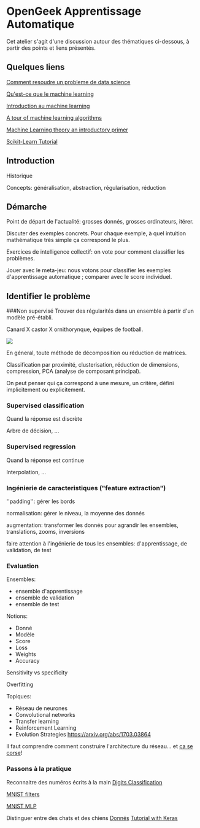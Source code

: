 # OpenGeek Apprentissage Automatique

Cet atelier s'agit d'une discussion autour des thématiques ci-dessous, à partir des points et liens présentés.

## Quelques liens
[Comment resoudre un probleme de data science](https://openclassrooms.com/courses/initiez-vous-au-machine-learning/comment-resoudre-un-probleme-de-data-science)

[Qu'est-ce que le machine learning](https://openclassrooms.com/courses/initiez-vous-au-machine-learning/qu-est-ce-que-le-machine-learning)

[Introduction au machine learning](https://cvernade.wp.imt.fr/teaching/introduction-au-machine-learning/)

[A tour of machine learning algorithms](http://machinelearningmastery.com/a-tour-of-machine-learning-algorithms/)

[Machine Learning theory an introductory primer](https://www.toptal.com/machine-learning/machine-learning-theory-an-introductory-primer)

[Scikit-Learn Tutorial](http://scikit-learn.org/stable/tutorial/basic/tutorial.html)

## Introduction
Historique

Concepts: généralisation, abstraction, régularisation, réduction

## Démarche

Point de départ de l'actualité: grosses donnés, grosses ordinateurs, itérer.

Discuter des exemples concrets. Pour chaque exemple, à quel intuition mathématique très simple ça correspond le plus.

Exercices de intelligence collectif: on vote pour comment classifier les problèmes.

Jouer avec le meta-jeu: nous votons pour classifier les exemples d'apprentissage automatique ; comparer avec le score individuel.

## Identifier le problème

###Non supervisé
Trouver des régularités dans un ensemble à partir d'un modèle pré-établi.

Canard X castor X ornithorynque, équipes de football.

![](http://cubiclebot.com/wp-content/uploads/2010/06/tumblr_l3uy4q3d631qzpwi0o1_.jpg)

En géneral, toute méthode de décomposition ou réduction de matrices.

Classification par proximité, clusterisation, réduction de dimensions, compression, PCA (analyse de composant principal).

On peut penser qui ça correspond à une mesure, un critère, défini implicitement ou explicitement.

### Supervised classification
Quand la réponse est discrète

Arbre de décision, ...

### Supervised regression
Quand la réponse est continue

Interpolation, ...

### Ingénierie de caracteristiques ("feature extraction")

''padding'': gérer les bords

normalisation: gérer le niveau, la moyenne des donnés

augmentation: transformer les donnés pour agrandir les ensembles, translations, zooms, inversions

faire attention à l'ingénierie de tous les ensembles: d'apprentissage, de validation, de test

### Evaluation

Ensembles:
* ensemble d'apprentissage
* ensemble de validation
* ensemble de test

Notions:
* Donné
* Modèle
* Score
* Loss
* Weights
* Accuracy

Sensitivity vs specificity

Overfitting

Topiques:

* Réseau de neurones
* Convolutional networks
* Transfer learning
* Reinforcement Learning
* Evolution Strategies <https://arxiv.org/abs/1703.03864>

Il faut comprendre comment construire l'architecture du réseau... et [ça se corse](https://culurciello.github.io/tech/2016/06/04/nets.html)!


### Passons à la pratique

Reconnaitre des numéros écrits à la main
[Digits Classification](http://scikit-learn.org/stable/auto_examples/classification/plot_digits_classification.html)

[MNIST filters](http://scikit-learn.org/stable/auto_examples/neural_networks/plot_mnist_filters.html)

[MNIST MLP](https://github.com/fchollet/keras/blob/master/examples/mnist_mlp.py)

Distinguer entre des chats et des chiens
[Donnés](https://www.kaggle.com/c/dogs-vs-cats-redux-kernels-edition)
[Tutorial with Keras](https://blog.keras.io/building-powerful-image-classification-models-using-very-little-data.html)
